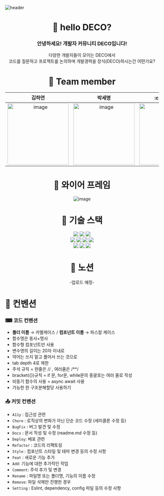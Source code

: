 ![header](https://capsule-render.vercel.app/api?type=Waving&color=4263eb&height=300&section=header&text=DECO&fontSize=90&fontAlignY=40&fontColor=edf2ff&desc=Developer%20Community&descSize=30&descAlignY=60)

<div align="center">

# :wave: hello DECO?
### 안녕하세요! 개발자 커뮤니티 DECO입니다!
<div>
다양한 개발자들이 모이는 DECO에서
</div>

<div>
 코드를 질문하고 프로젝트를 논의하며 개발경력을 장식(DECO)하시는건 어떤가요?
</div>

# :sparkling_heart: Team member
<table>
<thead>
<tr>
<th>김하연</th>
<th>박세명</th>
<th>:crown:이동경</th>
<th>이예솔</th>
<th>홍자영</th>
</tr>
</thead>
<tbody>
<tr>
<td align="center"><img width="200" height="200" src="https://cdn.discordapp.com/attachments/1045522121016758313/1083005630668865566/2023-03-08_9.37.39.png" alt="image"><div><strong></strong></div></td>
<td align="center"><img width="200" height="200" src="https://cdn.discordapp.com/attachments/1045522121016758313/1083005205148336168/b6ecb352eab04852.png" alt="image"><div><strong></strong></div></td>
<td align="center"><img width="200" height="200" src="https://cdn.discordapp.com/attachments/1045522121016758313/1083575310630539304/jeneralRam.jpg" alt="image"><div><strong></strong></div></td>
<td align="center"><img width="200" height="200" src="https://cdn.discordapp.com/attachments/1045522121016758313/1083004811588403281/image.png" alt="image"><div><strong></strong></div></td>
<td align="center"><img width="200" height="200" src="https://cdn.discordapp.com/attachments/1045522121016758313/1083005559978070126/AREmoji_20230308_190408.jpg" alt="image"><div><strong></strong></div></td>


</tr>
</tbody>
</table>

# 📐 와이어 프레임
![image](https://user-images.githubusercontent.com/107671084/224226193-c5c9a7a0-e2ae-4f45-b8d1-16d03e535819.png)

 
 
 # 🔧 기술 스택
<div>
<img src="https://img.shields.io/badge/HTML5-E34F26?style=flat-square&logo=HTML5&logoColor=black"/>
<img src="https://img.shields.io/badge/JavaScript-F7DF1E?style=flat-square&logo=JavaScript&logoColor=black"/>
<img src="https://img.shields.io/badge/CSS Modules-000000?style=flat-square&logo=CSS Modules&logoColor=white"/>

</div>

<div>
<img src="https://img.shields.io/badge/React-61DAFB?style=flat-square&logo=React&logoColor=black"/>
<img src="https://img.shields.io/badge/React Router-CA4245?style=flat-square&logo=React Router&logoColor=white"/>
<img src="https://img.shields.io/badge/Axios-5A29E4?style=flat-square&logo=Axios&logoColor=white"/>
<img src="https://img.shields.io/badge/recoil-228be6?style=flat-square&logo=recoil&logoColor=white"/>
</div>
<img src="https://img.shields.io/badge/Firebase-FFCA28?style=flat-square&logo=Firebase&logoColor=black"/>
<img src="https://img.shields.io/badge/Vite-646CFF?style=flat-square&logo=Vite&logoColor=white"/>
<img src="https://img.shields.io/badge/Visual Studio Code-007ACC?style=flat-square&logo=Visual Studio Code&logoColor=white"/>
<div>

</div>

# 📓 노션

-업로드 예정-


</div>

# 📌 컨벤션
### ⌨ 코드 컨벤션
-  **폴더 이름** → 카멜케이스 / **컴포넌트 이름** → 파스칼 케이스
- 함수명은 동사+명사
- 함수형 컴포넌트만 사용
- 변수명의 길이는 20자 이내로
- 약어는 쓰지 말고 풀어서 쓰는 것으로
- tab depth 4로 제한
- 주석 규칙 = 한줄은 // , 여러줄은 /**/
- bracket({})규칙 = if 문, for문, while문의 중괄호는 여러 줄로 작성
- 비동기 함수의 사용 = async await 사용
- 가능한 한 구조분해할당 사용하기

### 📤 커밋 컨벤션

 
 - `A11y` : 접근성 관련
- `Chore` : 로직상의 변화가 아닌 단순 코드 수정 (세미콜론 수정 등)
- `BugFix` : 버그 발견 및 수정
- `Docs` : 문서 작성 및 수정 (readme.md 수정 등)
- `Deploy`: 배포 관련
- `Refactor` : 코드의 리팩토링
- `Style` : 컴포넌트 스타일 및 테마 변경 등의 수정 사항
- `Feat` : 새로운 기능 추가
- `Add`:  기능에 대한 추가적인 작업
- `Comment`: 주석 추가 및 변경
- `Rename` : 파일명 또는 폴더명, 기능의 이름 수정
- `Remove`:  파일 삭제만 진행한 경우
- `Setting` : Eslint, dependency, config 파일 등의 수정 사항

